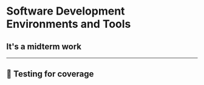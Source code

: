 # Software Development Environments and Tools

## It's a midterm work

<hr>

## :rocket: Testing for coverage
